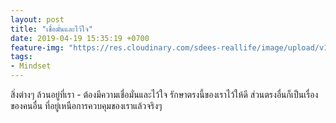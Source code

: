 ```yaml
---
layout: post
title: "เชื่อมั่นและไว้ใจ"
date: 2019-04-19 15:35:19 +0700
feature-img: "https://res.cloudinary.com/sdees-reallife/image/upload/v1555658919/sample_feature_img.png"
tags:
- Mindset
---
```

สิ่งต่างๆ ล้วนอยู่ที่เรา - ต้องมีความเชื่อมั่นและไว้ใจ รักษาตรงนี้ของเราไว้ให้ดี ส่วนตรงอื่นก็เป็นเรื่องของคนอื่น ที่อยู่เหนือการควบคุมของเราแล้วจริงๆ
